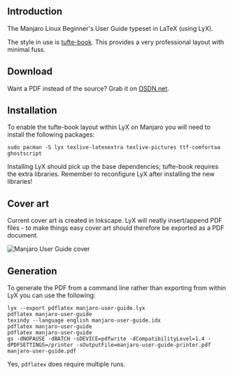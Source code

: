 ## Introduction

The Manjaro Linux Beginner's User Guide typeset in LaTeX (using LyX).

The style in use is [tufte-book](http://wiki.lyx.org/Layouts/Tufte-book). This provides a very professional layout with minimal fuss.

## Download

Want a PDF instead of the source? Grab it on [OSDN.net](https://osdn.net/projects/manjaro/storage/).

## Installation

To enable the tufte-book layout within LyX on Manjaro you will need to install the following packages:

    sudo pacman -S lyx texlive-latexextra texlive-pictures ttf-comfortaa ghostscript

Installing LyX should pick up the base dependencies; tufte-book requires the extra libraries. Remember to reconfigure LyX after installing the new libraries!

## Cover art

Current cover art is created in Inkscape. LyX will neatly insert/append PDF files - to make things easy cover art should therefore be exported as a PDF document.

![Manjaro User Guide cover](https://raw.githubusercontent.com/manjaro/manjaro-user-guide/master/cover.png)

## Generation

To generate the PDF from a command line rather than exporting from within LyX you can use the following:

    lyx --export pdflatex manjaro-user-guide.lyx
    pdflatex manjaro-user-guide
    texindy --language english manjaro-user-guide.idx
    pdflatex manjaro-user-guide
    pdflatex manjaro-user-guide
    gs -dNOPAUSE -dBATCH -sDEVICE=pdfwrite -dCompatibilityLevel=1.4 -dPDFSETTINGS=/printer -sOutputFile=manjaro-user-guide-printer.pdf manjaro-user-guide.pdf

Yes, ```pdflatex``` does require multiple runs.
